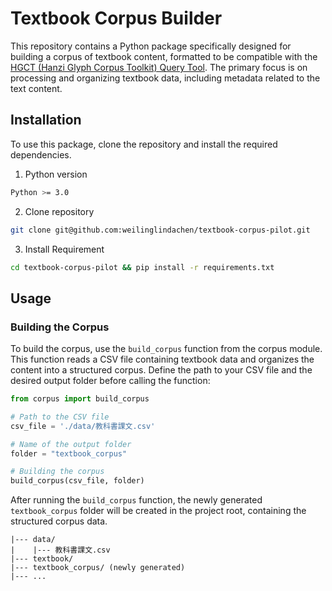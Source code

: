 # Textbook Corpus Builder

This repository contains a Python package specifically designed for building a corpus of textbook content, formatted to be compatible with the [HGCT (Hanzi Glyph Corpus Toolkit) Query Tool](https://yongfu.name/hgct/index.html). The primary focus is on processing and organizing textbook data, including metadata related to the text content.

## Installation
To use this package, clone the repository and install the required dependencies.

1. Python version
```bash
Python >= 3.0
```

2. Clone repository

```bash
git clone git@github.com:weilinglindachen/textbook-corpus-pilot.git
```

3. Install Requirement

```bash
cd textbook-corpus-pilot && pip install -r requirements.txt
```

## Usage
### Building the Corpus

To build the corpus, use the `build_corpus` function from the corpus module. This function reads a CSV file containing textbook data and organizes the content into a structured corpus. Define the path to your CSV file and the desired output folder before calling the function:

```python
from corpus import build_corpus

# Path to the CSV file
csv_file = './data/教科書課文.csv'

# Name of the output folder
folder = "textbook_corpus"

# Building the corpus
build_corpus(csv_file, folder)
```
After running the `build_corpus` function, the newly generated `textbook_corpus` folder will be created in the project root, containing the structured corpus data.

```
|--- data/
|    |--- 教科書課文.csv
|--- textbook/
|--- textbook_corpus/ (newly generated)
|--- ...
```
